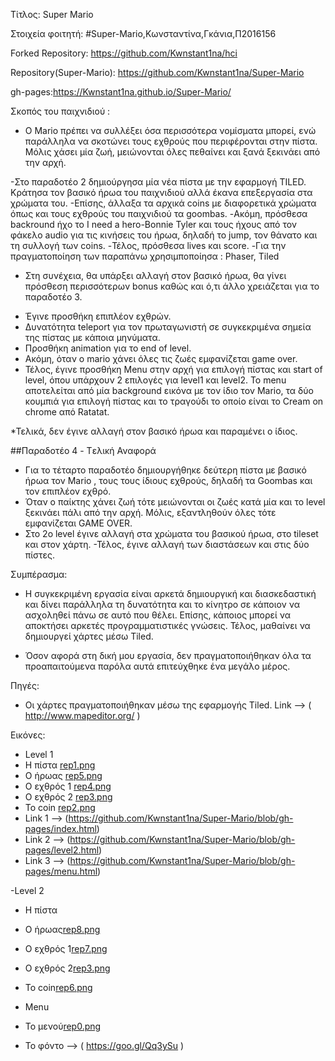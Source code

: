 Τίτλος: Super Mario

Στοιχεία φοιτητή:
#Super-Mario,Κωνσταντίνα,Γκάνια,Π2016156

Forked Repository: https://github.com/Kwnstant1na/hci

Repository(Super-Mario): https://github.com/Kwnstant1na/Super-Mario

gh-pages:https://Kwnstant1na.github.io/Super-Mario/

Σκοπός του παιχνιδιού :
- Ο Mario πρέπει να συλλέξει όσα περισσότερα νομίσματα μπορεί, ενώ
  παράλληλα να σκοτώνει τους εχθρούς που περιφέρονται στην πίστα.
  Μόλις χάσει μία ζωή, μειώνονται όλες πεθαίνει και ξανά ξεκινάει από
  την αρχή.


-Στο παραδοτέο 2 δημιούργησα μία νέα πίστα με την εφαρμογή TILED. Κράτησα τον βασικό ήρωα 
του παιχνιδιού αλλά έκανα επεξεργασία στα χρώματα του.
-Επίσης, άλλαξα τα αρχικά coins με διαφορετικά χρώματα όπως και τους εχθρούς του παιχνιδιού 
τα goombas.
-Ακόμη, πρόσθεσα backround ήχο το I need a hero-Bonnie Tyler και τους ήχους από τον φάκελο
audio για τις κινήσεις του ήρωα, δηλαδή το jump, τον θάνατο και τη συλλογή των coins.
-Τέλος, πρόσθεσα lives και score.
-Για την πραγματοποίηση των παραπάνω χρησιμποποίησα : Phaser, Tiled

* Στη συνέχεια, θα υπάρξει αλλαγή στον βασικό ήρωα, θα γίνει πρόσθεση περισσότερων bonus 
καθώς και ό,τι άλλο χρειάζεται για το παραδοτέο 3. 



- Έγινε προσθήκη επιπλέον εχθρών.
- Δυνατότητα teleport για τον πρωταγωνιστή σε συγκεκριμένα σημεία της πίστας με κάποια μηνύματα.
- Προσθήκη animation για το end of level.
- Ακόμη, όταν ο mario χάνει όλες τις ζωές εμφανίζεται game over.
- Τέλος, έγινε προσθήκη Menu στην αρχή για επιλογή πίστας και start of 
  level, όπου υπάρχουν 2 επιλογές για level1 και level2. Το menu αποτελείται από
  μία background εικόνα με τον ίδιο τον Mario, τα δύο κουμπιά για επιλογή 
  πίστας και το τραγούδι το οποίο είναι το Cream on chrome από Ratatat.
  
 *Τελικά, δεν έγινε αλλαγή στον βασικό ήρωα και παραμένει ο ίδιος.



##Παραδοτέο 4 - Tελική Αναφορά
- Για το τέταρτο παραδοτέο δημιουργήθηκε δεύτερη πίστα με βασικό ήρωα τον Mario , τους
  τους ίδιους εχθρούς, δηλαδή τα Goombas και τον επιπλέον εχθρό.
- Όταν ο παίκτης χάνει ζωή τότε μειώνονται οι ζωές κατά μία και το level 
  ξεκινάει πάλι από την αρχή. Μόλις, εξαντληθούν όλες τότε εμφανίζεται GAME OVER.
- Στο 2ο level έγινε αλλαγή στα χρώματα του βασικού ήρωα, στο tileset και στον χάρτη.
-Τέλος, έγινε αλλαγή των διαστάσεων και στις δύο πίστες.

Συμπέρασμα:
- Η συγκεκριμένη εργασία είναι αρκετά δημιουργική και διασκεδαστική και δίνει 
παράλληλα τη δυνατότητα και το κίνητρο σε κάποιον να ασχοληθεί 
πάνω σε αυτό που θέλει. Επίσης, κάποιος μπορεί να αποκτήσει αρκετές
προγραμματιστικές γνώσεις. Τέλος, μαθαίνει να δημιουργεί χάρτες μέσω Tiled.

* Όσον αφορά στη δική μου εργασία, δεν πραγματοποιήθηκαν όλα τα προαπαιτούμενα
παρόλα αυτά επιτεύχθηκε ένα μεγάλο μέρος.

Πηγές:
- Οι χάρτες πραγματοποιήθηκαν μέσω της εφαρμογής Tiled.
Link --> ( http://www.mapeditor.org/ )

Εικόνες:
- Level 1 
- Η πίστα [rep1.png](projects/2016156/rep1.png)
- O ήρωας [rep5.png](projects/2016156/rep5.png)
- Ο εχθρός 1 [rep4.png](projects/2016156/rep4.png)
- Ο εχθρός 2 [rep3.png](projects/2016156/rep3.png)
- Το coin [rep2.png](projects/2016156/rep2.png)
- Link 1 --> (https://github.com/Kwnstant1na/Super-Mario/blob/gh-pages/index.html)
- Link 2 --> (https://github.com/Kwnstant1na/Super-Mario/blob/gh-pages/level2.html)
- Link 3 --> (https://github.com/Kwnstant1na/Super-Mario/blob/gh-pages/menu.html)

-Level 2
- Η πίστα
- Ο ήρωας[rep8.png](projects/2016156/rep8.png)
- Ο εχθρός 1[rep7.png](projects/2016156/rep7.png)
- Ο εχθρός 2[rep3.png](projects/2016156/rep3.png)
- Το coin[rep6.png](projects/2016156/rep6.png)

- Menu
- Το μενού[rep0.png](projects/2016156/rep0.png)
- Το φόντο --> ( https://goo.gl/Qq3ySu )


